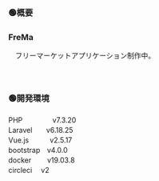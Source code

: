 ### 🟢概要  
### FreMa  
　フリーマーケットアプリケーション制作中。  
　  
　  
### 🟢開発環境  
PHP　　　　 v7.3.20  
Laravel　　v6.18.25  
Vue.js　　　v2.5.17  
bootstrap　v4.0.0  
docker　　 v19.03.8  
circleci　 v2  